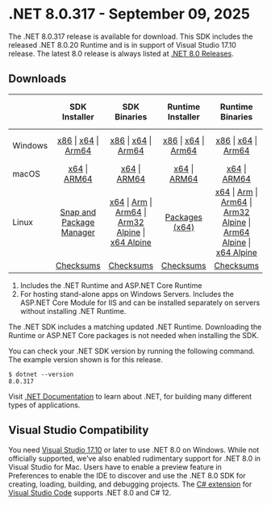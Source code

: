# .NET 8.0.317 - September 09, 2025

The .NET 8.0.317 release is available for download. This SDK includes the  released .NET 8.0.20 Runtime and is in support of Visual Studio 17.10 release. The latest 8.0 release is always listed at [.NET 8.0 Releases](../README.md).

## Downloads

|           | SDK Installer                        | SDK Binaries                 | Runtime Installer                                        | Runtime Binaries                                 | ASP.NET Core Runtime           |Windows Desktop Runtime          |
| --------- | :------------------------------------------:     | :----------------------:                 | :---------------------------:                            | :-------------------------:                      | :-----------------:            | :-----------------:            |
| Windows   | [x86][dotnet-sdk-win-x86.exe] \| [x64][dotnet-sdk-win-x64.exe] \| [Arm64][dotnet-sdk-win-arm64.exe] | [x86][dotnet-sdk-win-x86.zip] \| [x64][dotnet-sdk-win-x64.zip] \|  [Arm64][dotnet-sdk-win-arm64.zip] | [x86][dotnet-runtime-win-x86.exe] \| [x64][dotnet-runtime-win-x64.exe] \| [Arm64][dotnet-runtime-win-arm64.exe] | [x86][dotnet-runtime-win-x86.zip] \| [x64][dotnet-runtime-win-x64.zip] \| [Arm64][dotnet-runtime-win-arm64.zip] | [x86][aspnetcore-runtime-win-x86.exe] \| [x64][aspnetcore-runtime-win-x64.exe] \| [Hosting Bundle][dotnet-hosting-win.exe] | [x86][windowsdesktop-runtime-win-x86.exe] \| [x64][windowsdesktop-runtime-win-x64.exe] \| [Arm64][windowsdesktop-runtime-win-arm64.exe] |
| macOS     | [x64][dotnet-sdk-osx-x64.pkg] \| [ARM64][dotnet-sdk-osx-arm64.pkg] | [x64][dotnet-sdk-osx-x64.tar.gz] \| [ARM64][dotnet-sdk-osx-arm64.tar.gz]  | [x64][dotnet-runtime-osx-x64.pkg] \| [ARM64][dotnet-runtime-osx-arm64.pkg] | [x64][dotnet-runtime-osx-x64.tar.gz] \| [ARM64][dotnet-runtime-osx-arm64.tar.gz]| [x64][aspnetcore-runtime-osx-x64.tar.gz] \| [ARM64][aspnetcore-runtime-osx-arm64.tar.gz] | - |
| Linux     |  [Snap and Package Manager](../install-linux.md)  | [x64][dotnet-sdk-linux-x64.tar.gz] \| [Arm][dotnet-sdk-linux-arm.tar.gz]  \| [Arm64][dotnet-sdk-linux-arm64.tar.gz] \| [Arm32 Alpine][dotnet-sdk-linux-musl-arm.tar.gz]  \| [x64 Alpine][dotnet-sdk-linux-musl-x64.tar.gz] | [Packages (x64)][linux-packages] | [x64][dotnet-runtime-linux-x64.tar.gz] \| [Arm][dotnet-runtime-linux-arm.tar.gz] \| [Arm64][dotnet-runtime-linux-arm64.tar.gz] \| [Arm32 Alpine][dotnet-runtime-linux-musl-arm.tar.gz] \| [Arm64 Alpine][dotnet-runtime-linux-musl-arm64.tar.gz] \| [x64 Alpine][dotnet-runtime-linux-musl-x64.tar.gz]  | [x64][aspnetcore-runtime-linux-x64.tar.gz]  \| [Arm][aspnetcore-runtime-linux-arm.tar.gz] \| [Arm64][aspnetcore-runtime-linux-arm64.tar.gz] \| [x64 Alpine][aspnetcore-runtime-linux-musl-x64.tar.gz] | - |
|  | [Checksums][checksums-sdk]                             | [Checksums][checksums-sdk]                                      | [Checksums][checksums-runtime]                             | [Checksums][checksums-runtime]  | [Checksums][checksums-runtime]  | [Checksums][checksums-runtime] |

1. Includes the .NET Runtime and ASP.NET Core Runtime
2. For hosting stand-alone apps on Windows Servers. Includes the ASP.NET Core Module for IIS and can be installed separately on servers without installing .NET Runtime.

The .NET SDK includes a matching updated .NET Runtime. Downloading the Runtime or ASP.NET Core packages is not needed when installing the SDK.

You can check your .NET SDK version by running the following command. The example version shown is for this release.

```console
$ dotnet --version
8.0.317
```

Visit [.NET Documentation](https://learn.microsoft.com/dotnet/) to learn about .NET, for building many different types of applications.

## Visual Studio Compatibility

You need [Visual Studio 17.10](https://visualstudio.microsoft.com) or later to use .NET 8.0 on Windows. While not officially supported, we’ve also enabled rudimentary support for .NET 8.0 in Visual Studio for Mac. Users have to enable a preview feature in Preferences to enable the IDE to discover and use the .NET 8.0 SDK for creating, loading, building, and debugging projects.
The [C# extension](https://code.visualstudio.com/docs/languages/dotnet) for [Visual Studio Code](https://code.visualstudio.com/) supports .NET 8.0 and C# 12.

[checksums-runtime]: https://builds.dotnet.microsoft.com/dotnet/checksums/8.0.20-sha.txt
[checksums-sdk]: https://builds.dotnet.microsoft.com/dotnet/checksums/8.0.20-sha.txt

[linux-packages]: ../install-linux.md

[//]: # ( Runtime 8.0.20)
[dotnet-runtime-linux-arm.tar.gz]: https://builds.dotnet.microsoft.com/dotnet/Runtime/8.0.20/dotnet-runtime-8.0.20-linux-arm.tar.gz
[dotnet-runtime-linux-arm64.tar.gz]: https://builds.dotnet.microsoft.com/dotnet/Runtime/8.0.20/dotnet-runtime-8.0.20-linux-arm64.tar.gz
[dotnet-runtime-linux-musl-arm.tar.gz]: https://builds.dotnet.microsoft.com/dotnet/Runtime/8.0.20/dotnet-runtime-8.0.20-linux-musl-arm.tar.gz
[dotnet-runtime-linux-musl-arm64.tar.gz]: https://builds.dotnet.microsoft.com/dotnet/Runtime/8.0.20/dotnet-runtime-8.0.20-linux-musl-arm64.tar.gz
[dotnet-runtime-linux-musl-x64.tar.gz]: https://builds.dotnet.microsoft.com/dotnet/Runtime/8.0.20/dotnet-runtime-8.0.20-linux-musl-x64.tar.gz
[dotnet-runtime-linux-x64.tar.gz]: https://builds.dotnet.microsoft.com/dotnet/Runtime/8.0.20/dotnet-runtime-8.0.20-linux-x64.tar.gz
[dotnet-runtime-osx-arm64.pkg]: https://builds.dotnet.microsoft.com/dotnet/Runtime/8.0.20/dotnet-runtime-8.0.20-osx-arm64.pkg
[dotnet-runtime-osx-arm64.tar.gz]: https://builds.dotnet.microsoft.com/dotnet/Runtime/8.0.20/dotnet-runtime-8.0.20-osx-arm64.tar.gz
[dotnet-runtime-osx-x64.pkg]: https://builds.dotnet.microsoft.com/dotnet/Runtime/8.0.20/dotnet-runtime-8.0.20-osx-x64.pkg
[dotnet-runtime-osx-x64.tar.gz]: https://builds.dotnet.microsoft.com/dotnet/Runtime/8.0.20/dotnet-runtime-8.0.20-osx-x64.tar.gz
[dotnet-runtime-win-arm64.exe]: https://builds.dotnet.microsoft.com/dotnet/Runtime/8.0.20/dotnet-runtime-8.0.20-win-arm64.exe
[dotnet-runtime-win-arm64.zip]: https://builds.dotnet.microsoft.com/dotnet/Runtime/8.0.20/dotnet-runtime-8.0.20-win-arm64.zip
[dotnet-runtime-win-x64.exe]: https://builds.dotnet.microsoft.com/dotnet/Runtime/8.0.20/dotnet-runtime-8.0.20-win-x64.exe
[dotnet-runtime-win-x64.zip]: https://builds.dotnet.microsoft.com/dotnet/Runtime/8.0.20/dotnet-runtime-8.0.20-win-x64.zip
[dotnet-runtime-win-x86.exe]: https://builds.dotnet.microsoft.com/dotnet/Runtime/8.0.20/dotnet-runtime-8.0.20-win-x86.exe
[dotnet-runtime-win-x86.zip]: https://builds.dotnet.microsoft.com/dotnet/Runtime/8.0.20/dotnet-runtime-8.0.20-win-x86.zip

[//]: # ( WindowsDesktop 8.0.20)
[windowsdesktop-runtime-win-arm64.exe]: https://builds.dotnet.microsoft.com/dotnet/WindowsDesktop/8.0.20/windowsdesktop-runtime-8.0.20-win-arm64.exe
[windowsdesktop-runtime-win-x64.exe]: https://builds.dotnet.microsoft.com/dotnet/WindowsDesktop/8.0.20/windowsdesktop-runtime-8.0.20-win-x64.exe
[windowsdesktop-runtime-win-x86.exe]: https://builds.dotnet.microsoft.com/dotnet/WindowsDesktop/8.0.20/windowsdesktop-runtime-8.0.20-win-x86.exe

[//]: # ( ASP 8.0.20)
[aspnetcore-runtime-linux-arm.tar.gz]: https://builds.dotnet.microsoft.com/dotnet/aspnetcore/Runtime/8.0.20/aspnetcore-runtime-8.0.20-linux-arm.tar.gz
[aspnetcore-runtime-linux-arm64.tar.gz]: https://builds.dotnet.microsoft.com/dotnet/aspnetcore/Runtime/8.0.20/aspnetcore-runtime-8.0.20-linux-arm64.tar.gz
[aspnetcore-runtime-linux-musl-x64.tar.gz]: https://builds.dotnet.microsoft.com/dotnet/aspnetcore/Runtime/8.0.20/aspnetcore-runtime-8.0.20-linux-musl-x64.tar.gz
[aspnetcore-runtime-linux-x64.tar.gz]: https://builds.dotnet.microsoft.com/dotnet/aspnetcore/Runtime/8.0.20/aspnetcore-runtime-8.0.20-linux-x64.tar.gz
[aspnetcore-runtime-osx-arm64.tar.gz]: https://builds.dotnet.microsoft.com/dotnet/aspnetcore/Runtime/8.0.20/aspnetcore-runtime-8.0.20-osx-arm64.tar.gz
[aspnetcore-runtime-osx-x64.tar.gz]: https://builds.dotnet.microsoft.com/dotnet/aspnetcore/Runtime/8.0.20/aspnetcore-runtime-8.0.20-osx-x64.tar.gz
[aspnetcore-runtime-win-x64.exe]: https://builds.dotnet.microsoft.com/dotnet/aspnetcore/Runtime/8.0.20/aspnetcore-runtime-8.0.20-win-x64.exe
[aspnetcore-runtime-win-x86.exe]: https://builds.dotnet.microsoft.com/dotnet/aspnetcore/Runtime/8.0.20/aspnetcore-runtime-8.0.20-win-x86.exe
[dotnet-hosting-win.exe]: https://builds.dotnet.microsoft.com/dotnet/aspnetcore/Runtime/8.0.20/dotnet-hosting-8.0.20-win.exe

[//]: # ( SDK 8.0.317)
[dotnet-sdk-linux-arm.tar.gz]: https://builds.dotnet.microsoft.com/dotnet/Sdk/8.0.317/dotnet-sdk-8.0.317-linux-arm.tar.gz
[dotnet-sdk-linux-arm64.tar.gz]: https://builds.dotnet.microsoft.com/dotnet/Sdk/8.0.317/dotnet-sdk-8.0.317-linux-arm64.tar.gz
[dotnet-sdk-linux-musl-arm.tar.gz]: https://builds.dotnet.microsoft.com/dotnet/Sdk/8.0.317/dotnet-sdk-8.0.317-linux-musl-arm.tar.gz
[dotnet-sdk-linux-musl-x64.tar.gz]: https://builds.dotnet.microsoft.com/dotnet/Sdk/8.0.317/dotnet-sdk-8.0.317-linux-musl-x64.tar.gz
[dotnet-sdk-linux-x64.tar.gz]: https://builds.dotnet.microsoft.com/dotnet/Sdk/8.0.317/dotnet-sdk-8.0.317-linux-x64.tar.gz
[dotnet-sdk-osx-arm64.pkg]: https://builds.dotnet.microsoft.com/dotnet/Sdk/8.0.317/dotnet-sdk-8.0.317-osx-arm64.pkg
[dotnet-sdk-osx-arm64.tar.gz]: https://builds.dotnet.microsoft.com/dotnet/Sdk/8.0.317/dotnet-sdk-8.0.317-osx-arm64.tar.gz
[dotnet-sdk-osx-x64.pkg]: https://builds.dotnet.microsoft.com/dotnet/Sdk/8.0.317/dotnet-sdk-8.0.317-osx-x64.pkg
[dotnet-sdk-osx-x64.tar.gz]: https://builds.dotnet.microsoft.com/dotnet/Sdk/8.0.317/dotnet-sdk-8.0.317-osx-x64.tar.gz
[dotnet-sdk-win-arm64.exe]: https://builds.dotnet.microsoft.com/dotnet/Sdk/8.0.317/dotnet-sdk-8.0.317-win-arm64.exe
[dotnet-sdk-win-arm64.zip]: https://builds.dotnet.microsoft.com/dotnet/Sdk/8.0.317/dotnet-sdk-8.0.317-win-arm64.zip
[dotnet-sdk-win-x64.exe]: https://builds.dotnet.microsoft.com/dotnet/Sdk/8.0.317/dotnet-sdk-8.0.317-win-x64.exe
[dotnet-sdk-win-x64.zip]: https://builds.dotnet.microsoft.com/dotnet/Sdk/8.0.317/dotnet-sdk-8.0.317-win-x64.zip
[dotnet-sdk-win-x86.exe]: https://builds.dotnet.microsoft.com/dotnet/Sdk/8.0.317/dotnet-sdk-8.0.317-win-x86.exe
[dotnet-sdk-win-x86.zip]: https://builds.dotnet.microsoft.com/dotnet/Sdk/8.0.317/dotnet-sdk-8.0.317-win-x86.zip
